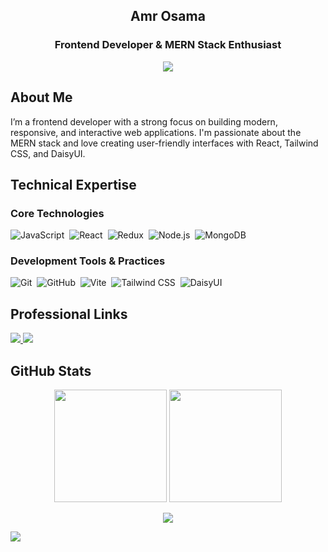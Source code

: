 <h2 align="center">Amr Osama</h2>
<h3 align="center">Frontend Developer & MERN Stack Enthusiast</h3>

<p align="center">
  <a href="https://github.com/DenverCoder1/readme-typing-svg">
    <img src="https://readme-typing-svg.herokuapp.com/?lines=Frontend%20Developer;Building%20Interactive%20Web%20Applications;Learning%20Every%20Day;Passionate%20About%20React%20and%20Redux;MERN%20Stack%20Developer&font=Fira%20Code&center=true&width=460&height=45&color=94a3b8&vCenter=true&size=22">
  </a>
</p>

## About Me
I’m a frontend developer with a strong focus on building modern, responsive, and interactive web applications. I'm passionate about the MERN stack and love creating user-friendly interfaces with React, Tailwind CSS, and DaisyUI.

## Technical Expertise

### Core Technologies
![JavaScript](https://img.shields.io/badge/-JavaScript-05122A?style=flat&logo=javascript)&nbsp;
![React](https://img.shields.io/badge/-React-05122A?style=flat&logo=react)&nbsp;
![Redux](https://img.shields.io/badge/-Redux-05122A?style=flat&logo=redux)&nbsp;
![Node.js](https://img.shields.io/badge/-Node.js-05122A?style=flat&logo=node.js)&nbsp;
![MongoDB](https://img.shields.io/badge/-MongoDB-05122A?style=flat&logo=mongodb)&nbsp;

### Development Tools & Practices
![Git](https://img.shields.io/badge/-Git-05122A?style=flat&logo=git)&nbsp;
![GitHub](https://img.shields.io/badge/-GitHub-05122A?style=flat&logo=github)&nbsp;
![Vite](https://img.shields.io/badge/-Vite-05122A?style=flat&logo=vite&logoColor=6E40C9)&nbsp;
![Tailwind CSS](https://img.shields.io/badge/-Tailwind%20CSS-05122A?style=flat&logo=tailwindcss)&nbsp;
![DaisyUI](https://img.shields.io/badge/-DaisyUI-05122A?style=flat&logo=daisyui)&nbsp;

## Professional Links
<a href="https://www.linkedin.com/in/amr-osama/" target="_blank">
  <img src="https://img.shields.io/badge/-LinkedIn-0077B5?style=for-the-badge&logo=Linkedin&logoColor=white"/>
</a>
<a href="https://www.upwork.com/freelancers/~your-upwork-id" target="_blank">
  <img src="https://img.shields.io/badge/-Upwork-6fda44?style=for-the-badge&logo=Upwork&logoColor=white"/>
</a>

## GitHub Stats

<p align="center">
  <img height="180em" src="https://github-readme-stats.vercel.app/api?username=AmrOsama&show_icons=true&theme=github_dark&include_all_commits=true&count_private=true"/>
  <img height="180em" src="https://github-readme-stats.vercel.app/api/top-langs/?username=AmrOsama&layout=compact&langs_count=7&theme=github_dark"/>
</p>

<p align="center">
  <img src="https://github-profile-summary-cards.vercel.app/api/cards/profile-details?username=AmrOsama&theme=github_dark" />
</p>

<a href="https://komarev.com/ghpvc/?username=AmrOsama&style=for-the-badge">
  <img src="https://komarev.com/ghpvc/?username=AmrOsama&style=for-the-badge">
</a>
